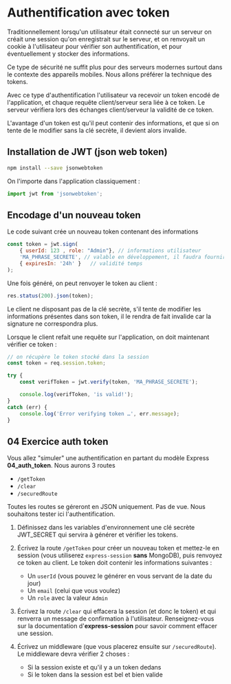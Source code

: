 # Authentification avec token

Traditionnellement lorsqu'un utilisateur était connecté sur un serveur on créait une session qu'on enregistrait sur le serveur, et on renvoyait un cookie à l'utilisateur pour vérifier son authentification, et pour éventuellement y stocker des informations.

Ce type de sécurité ne suffit plus pour des serveurs modernes surtout dans le contexte des appareils mobiles. Nous allons préférer la technique des tokens.

Avec ce type d'authentification l'utilisateur va recevoir un token encodé de l'application, et chaque requête client/serveur sera liée à ce token. Le serveur vérifiera lors des échanges client/serveur la validité de ce token.

L'avantage d'un token est qu'il peut contenir des informations, et que si on tente de le modifier sans la clé secrète, il devient alors invalide.

## Installation de JWT (json web token)

```bash
npm install --save jsonwebtoken
```

On l'importe dans l'application classiquement :

```js
import jwt from 'jsonwebtoken';
```

## Encodage d'un nouveau token

Le code suivant crée un nouveau token contenant des informations

```js
const token = jwt.sign(
    { userId: 123 , role: "Admin"}, // informations utilisateur
    'MA_PHRASE_SECRETE', // valable en développement, il faudra fournir lors de la production une chaîne plus longue
    { expiresIn: '24h' }   // validité temps
);
```

Une fois généré, on peut renvoyer le token au client :

```js
res.status(200).json(token);
```

Le client ne disposant pas de la clé secrète, s'il tente de modifier les informations présentes dans son token, il le rendra de fait invalide car la signature ne correspondra plus.

Lorsque le client refait une requête sur l'application, on doit maintenant vérifier ce token :

```js
// on récupère le token stocké dans la session
const token = req.session.token;

try {
    const verifToken = jwt.verify(token, 'MA_PHRASE_SECRETE');

    console.log(verifToken, 'is valid!');
}
catch (err) {
    console.log('Error verifying token …', err.message);
}
```

## 04 Exercice auth token

Vous allez "simuler" une authentification en partant du modèle Express **04_auth_token**. Nous aurons 3 routes

- `/getToken`
- `/clear`
- `/securedRoute`

Toutes les routes se géreront en JSON uniquement. Pas de vue. Nous souhaitons tester ici l'authentification.

1. Définissez dans les variables d'environnement une clé secrète JWT_SECRET qui servira à générer et vérifier les tokens.

2. Écrivez la route `/getToken` pour créer un nouveau token et mettez-le en session (vous utiliserez `express-session` **sans** MongoDB), puis renvoyez ce token au client.
Le token doit contenir les informations suivantes :
    - Un `userId` (vous pouvez le générer en vous servant de la date du jour)
    - Un `email` (celui que vous voulez)
    - Un `role` avec la valeur `Admin`

3. Écrivez la route `/clear` qui effacera la session (et donc le token) et qui renverra un message de confirmation à l'utilisateur. Renseignez-vous sur la documentation d'**express-session** pour savoir comment effacer une session.

4. Écrivez un middleware (que vous placerez ensuite sur `/securedRoute`). Le middleware devra vérifier 2 choses :
    - Si la session existe et qu'il y a un token dedans
    - Si le token dans la session est bel et bien valide
